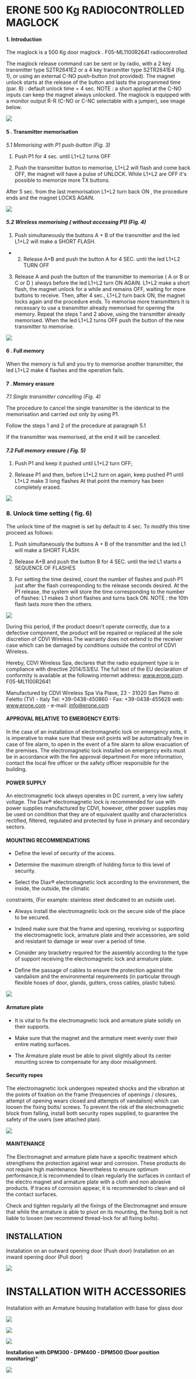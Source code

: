 # **ERONE 500 Kg RADIOCONTROLLED MAGLOCK**

#### **1. Introduction**

The maglock is a 500 Kg door maglock . F05-ML1100R2641 radiocontrolled

The maglock release command can be sent or by radio, with a 2 key transmitter type S2TR2641E2 or a 4 key transmitter type S2TR2641E4 (fig. 1), or using an external C-NO push-button (not provided). The magnet unlock starts at the release of the button and lasts the programmed time (par. 8) : default unlock time = 4 sec. NOTE : a short applied at the C-NO inputs can keep the magnet always unlocked. The maglock is equipped with a monitor output R-R (C-NO or C-NC selectable with a jumper), see image below.

![](_page_0_Figure_4.jpeg)

#### **5 . Transmitter memorisation**

*5.1 Memorising with P1 push-button (Fig. 3)*

1) Push P1 for 4 sec. until L1+L2 turns OFF

2) Push the transmitter button to memorise, L1+L2 will flash and come back OFF, the magnet will have a pulse of UNLOCK. While L1+L2 are OFF it's possible to memorize more TX buttons.

After 5 sec. from the last memorisation L1+L2 turn back ON , the procedure ends and the magnet LOCKS AGAIN.

![](_page_0_Figure_10.jpeg)

#### *5.2 Wireless memorising ( without accessing P1) (Fig. 4)*

1) Push simultaneously the buttons A + B of the transmitter and the led L1+L2 will make a SHORT FLASH.

- 2) Release A+B and push the button A for 4 SEC. until the led L1+L2 TURN OFF
3) Release A and push the button of the transmitter to memorise ( A or B or C or D ) always before the led L1+L2 turn ON AGAIN. L1+L2 make a short flash, the magnet unlock for a while and remains OFF, waiting for more buttons to receive. Then, after 4 sec., L1+L2 turn back ON, the magnet locks again and the procedure ends. To memorise more transmitters it is necessary to use a transmitter already memorised for opening the memory. Repeat the steps 1 and 2 above, using the transmitter already memorised. When the led L1+L2 turns OFF push the button of the new transmitter to memorise.

![](_page_1_Figure_4.jpeg)

#### **6 . Full memory**

When the memory is full and you try to memorise another transmitter, the led L1+L2 make 4 flashes and the operation fails.

#### **7 . Memory erasure**

*7.1 Single transmitter cancelling (Fig. 4)*

The procedure to cancel the single transmitter is the identical to the memorisation and carried out only by using P1.

Follow the steps 1 and 2 of the procedure at paragraph 5.1

If the transmitter was memorised, at the end it will be cancelled.

#### *7.2 Full memory erasure ( Fig. 5)*

1) Push P1 and keep it pushed until L1+L2 turn OFF;

2) Release P1 and then, before L1+L2 turn on again, keep pushed P1 until L1+L2 make 3 long flashes At that point the memory has been completely erased.

![](_page_1_Figure_15.jpeg)

### **8. Unlock time setting** ( fig. 6)

The unlock time of the magnet is set by default to 4 sec. To modify this time proceed as follows:

1) Push simultaneously the buttons A + B of the transmitter and the led L1 will make a SHORT FLASH.

2) Release A+B and push the button B for 4 SEC. until the led L1 starts a SEQUENCE OF FLASHES

3) For setting the time desired, count the number of flashes and push P1 just after the flash corresponding to the release seconds desired. At the P1 release, the system will store the time corresponding to the number of flashes: L1 makes 3 short flashes and turns back ON. NOTE : the 10th flash lasts more then the others.

![](_page_1_Figure_21.jpeg)

During this period, if the product doesn't operate correctly, due to a defective component, the product will be repaired or replaced at the sole discretion of CDVI Wireless.The warranty does not extend to the receiver case which can be damaged by conditions outside the control of CDVI Wireless.

Hereby, CDVI Wireless Spa, declares that the radio equipment type is in compliance with directive 2014/53/EU. The full text of the EU declaration of conformity is available at the following internet address: www.erone.com. F05-ML1100R2641

Manufactured by CDVI Wireless Spa Via Piave, 23 - 31020 San Pietro di Feletto (TV) - Italy Tel: +39-0438-450860 - Fax: +39-0438-455628 web: www.erone.com - e-mail: info@erone.com

#### APPROVAL RELATIVE TO EMERGENCY EXITS:

In the case of an installation of electromagnetic lock on emergency exits, it is imperative to make sure that these exit points will be automatically free in case of fire alarm, to open in the event of a fire alarm to allow evacuation of the premises. The electromagnetic lock installed on emergency exits must be in accordance with the fire approval department For more information, contact the local fire officer or the safety officer responsible for the building.

#### POWER SUPPLY

An electromagnetic lock always operates in DC current, a very low safety voltage. The Diax® electromagnetic lock is recommended for use with power supplies manufactured by CDVI, however, other power supplies may be used on condition that they are of equivalent quality and characteristics rectified, filtered, regulated and protected by fuse in primary and secondary sectors.

#### MOUNTING RECOMMENDATIONS

- Define the level of security of the access.

- Determine the maximum strength of holding force to this level of security.

- Select the Diax® electromagnetic lock according to the environment, the inside, the outside, the climatic

constraints, (For example: stainless steel dedicated to an outside use).

- Always install the electromagnetic lock on the secure side of the place to be secured.

- Indeed make sure that the frame and opening, receiving or supporting the electromagnetic lock, armature plate and their accessories, are solid and resistant to damage or wear over a period of time.

- Consider any bracketry required for the assembly according to the type of support receiving the electromagnetic lock and armature plate.

- Define the passage of cables to ensure the protection against the vandalism and the environmental requirements (in particular through flexible hoses of door, glands, gutters, cross cables, plastic tubes).

![](_page_2_Figure_13.jpeg)

#### Armature plate

- It is vital to fix the electromagnetic lock and armature plate solidly on their supports.

- Make sure that the magnet and the armature meet evenly over their entire mating surfaces.

- The Armature plate must be able to pivot slightly about its center mounting screw to compensate for any door misalignment.

#### Security ropes

The electromagnetic lock undergoes repeated shocks and the vibration at the points of fixation on the frame (frequencies of openings / closures, attempt of opening wears closed and attempts of vandalism) which can loosen the fixing bolts/ screws. To prevent the risk of the electromagnetic block from falling, install both security ropes supplied, to guarantee the safety of the users (see attached plan).

![](_page_2_Figure_20.jpeg)

#### MAINTENANCE

The Electromagnet and armature plate have a specific treatment which strengthens the protection against wear and corrosion. These products do not require high maintenance. Nevertheless to ensure optimum performance,it is recommended to clean regularly the surfaces in contact of the electro magnet and armature plate with a cloth and non abrasive products. If traces of corrosion appear, it is recommended to clean and oil the contact surfaces.

Check and tighten regularly all the fixings of the Electromagnet and ensure that while the armature is able to pivot on its mounting, the fixing bolt is not liable to loosen (we recommend thread-lock for all fixing bolts).

## INSTALLATION

Installation on an outward opening door (Push door) Installation on an inward opening door (Pull door)

![](_page_3_Figure_2.jpeg)

# INSTALLATION WITH ACCESSORIES

Installation with an Armature housing Installation with base for glass door

![](_page_3_Figure_5.jpeg)

![](_page_3_Figure_7.jpeg)

![](_page_3_Figure_9.jpeg)

**Installation with DPM300 - DPM400 - DPM500 (Door position monitoring)***

![](_page_3_Figure_11.jpeg)